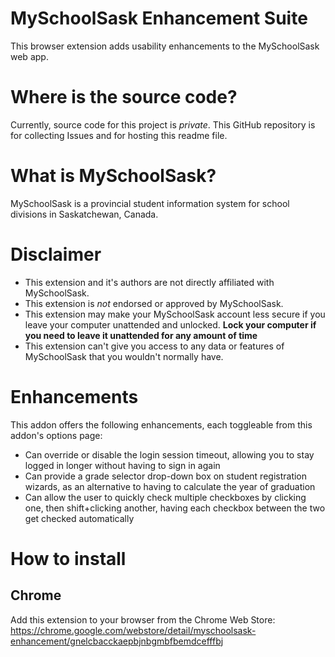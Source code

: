 # MySchoolSask Enhancement Suite
This browser extension adds usability enhancements to the MySchoolSask web app.

# Where is the source code?
Currently, source code for this project is *private*. This GitHub repository is for collecting Issues and for hosting this readme file.

# What is MySchoolSask?
MySchoolSask is a provincial student information system for school divisions in Saskatchewan, Canada.

# Disclaimer
* This extension and it's authors are not directly affiliated with MySchoolSask.
* This extension is *not* endorsed or approved by MySchoolSask.
* This extension may make your MySchoolSask account less secure if you leave your computer unattended and unlocked. **Lock your computer if you need to leave it unattended for any amount of time**
* This extension can't give you access to any data or features of MySchoolSask that you wouldn't normally have.

# Enhancements
This addon offers the following enhancements, each toggleable from this addon's options page:
* Can override or disable the login session timeout, allowing you to stay logged in longer without having to sign in again
* Can provide a grade selector drop-down box on student registration wizards, as an alternative to having to calculate the year of graduation
* Can allow the user to quickly check multiple checkboxes by clicking one, then shift+clicking another, having each checkbox between the two get checked automatically

# How to install
## Chrome
Add this extension to your browser from the Chrome Web Store: https://chrome.google.com/webstore/detail/myschoolsask-enhancement/gnelcbacckaepbjnbgmbfbemdcefffbj
